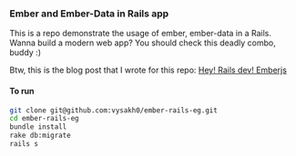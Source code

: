 ### Ember and Ember-Data in Rails app

This is a repo demonstrate the usage of ember, ember-data in a Rails. Wanna build a modern web app? You should check this deadly combo, buddy :)

Btw, this is the blog post that I wrote for this repo: [Hey! Rails dev! Emberjs](http://vysakh0.github.io/hey-rails-dev-emberjs/)

#### To run

```bash
git clone git@github.com:vysakh0/ember-rails-eg.git
cd ember-rails-eg
bundle install
rake db:migrate
rails s
```

